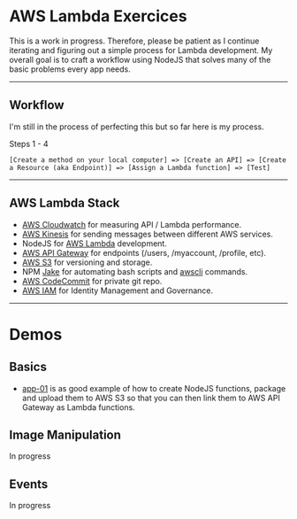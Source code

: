 # AWS Lambda Exercices

This is a work in progress.  Therefore, please be patient as I continue iterating and figuring out a simple process for Lambda development.  My overall goal is to craft a workflow using NodeJS that solves many of the basic problems every app needs.  



---



## Workflow

I'm still in the process of perfecting this but so far here is my process.

Steps 1 - 4
```language-powerbash
[Create a method on your local computer] => [Create an API] => [Create a Resource (aka Endpoint)] => [Assign a Lambda function] => [Test]
```



---



## AWS Lambda Stack

- [AWS Cloudwatch](https://console.aws.amazon.com/cloudwatch/home) for measuring API / Lambda performance.
- [AWS Kinesis](https://console.aws.amazon.com/kinesis/home) for sending messages between different AWS services.
- NodeJS for [AWS Lambda](https://console.aws.amazon.com/lambda/home) development.
- [AWS API Gateway](https://console.aws.amazon.com/apigateway/home) for endpoints (/users, /myaccount, /profile, etc).
- [AWS S3](https://console.aws.amazon.com/s3/home) for versioning and storage.
- NPM [Jake](https://www.npmjs.com/package/jake) for automating bash scripts and [awscli](https://aws.amazon.com/cli/) commands.
- [AWS CodeCommit](https://console.aws.amazon.com/console/home) for private git repo.
- [AWS IAM](https://console.aws.amazon.com/console/home) for Identity Management and Governance.



---


# Demos

## Basics

* [app-01](https://github.com/chrisjmendez/lambda-exercises/tree/master/Basics/app-01) is as good example of how to create NodeJS functions, package and upload them to AWS S3 so that you can then link them to AWS API Gateway as Lambda functions.

## Image Manipulation

In progress

## Events

In progress